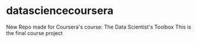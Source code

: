 # datasciencecoursera
New Repo made for Coursera's course: The Data Scientist's Toolbox
This is the final course project
